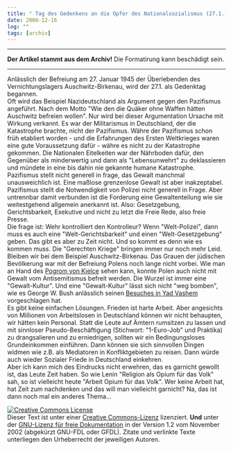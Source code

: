 ```yaml
---
title: " Tag des Gedenkens an die Opfer des Nationalsozialismus (27.1.)"
date: 2008-12-16
log: ""
tags: [archiv]
---
```

<hr><b>Der Artikel stammt aus dem Archiv!</b> Die Formatirung kann beschädigt sein.<hr>
Anlässlich der Befreiung am 27. Januar 1945 der Überlebenden des Vernichtungslagers Auschwitz-Birkenau, wird der 27.1. als Gedenktag begannen. 
<br>
Oft wird das Beispiel Nazideutschland als Argument gegen den Pazifismus angeführt. Nach dem Motto "Wie den die Quäker ohne Waffen hätten Auschwitz befreien wollen". Nur wird bei dieser Argumentation Ursache mit Wirkung verkannt. Es war der Militarismus in Deutschland, der die Katastrophe brachte, nicht der Pazifismus. Währe der Pazifismus schon früh etabliert worden - und die Erfahrungen des Ersten Weltkrieges waren eine gute Voraussetzung dafür - währe es nicht zu der Katastrophe gekommen. Die Nationalen Eitelkeiten war der Nährboden dafür, den Gegenüber als minderwertig und dann als "Lebensunwehrt" zu deklassieren und mündete in eine bis dahin nie gekannte humane Katastrophe. 
<br>
Pazifismus stellt nicht generell in frage, das Gewalt manchmal unausweichlich ist. Eine maßlose grenzenlose Gewalt ist aber inakzeptabel. Pazifismus stellt die Notwendigkeit von Polizei nicht generell in Frage. Aber untrennbar damit verbunden ist die Forderung eine Gewaltenteilung wie sie weitestgehend allgemein anerkannt ist. Also: Gesetzgebung, Gerichtsbarkeit, Exekutive und nicht zu letzt die Freie Rede, also freie Presse. 
<br>
Die frage ist: Wehr kontrolliert den Kontrolleur? Wenn "Welt-Polizei", dann muss es auch eine "Welt-Gerichtsbarkeit" und einen "Welt-Gesetzgebung" geben. Das gibt es aber zu Zeit nicht. Und so kommt es denn wie es kommen muss. Die "Gerechten Kriege" bringen immer nur noch mehr Leid. Bleiben wir bei dem Beispiel Auschwitz-Birkenau. Das Grauen der jüdischen Bevölkerung war mit der Befreiung Polens noch lange nicht vorbei. Wie man an Hand des <a href="http://de.wikipedia.org/wiki/Pogrom_von_Kielce">Pogrom von Kielce</a> sehen kann, konnte Polen auch nicht mit Gewalt vom Antisemitismus befreit werden. Die Wurzel ist immer eine "Gewalt-Kultur". Und eine "Gewalt-Kultur" lässt sich nicht "weg bomben", wie es George W. Bush anlässlich seinen <a href="http://www.welt.de/politik/article1542533/Die_USA_haetten_Auschwitz_bombardieren_sollen_.html">Besuches in Yad Vashem</a> vorgeschlagen hat. 
<br>
Es gibt keine einfachen Lösungen. Frieden ist harte Arbeit. Aber angesichts von Millionen von Arbeitslosen in Deutschland können wir nicht behaupten, wir hätten kein Personal. Statt die Leute auf Ämtern rumsitzen zu lassen und mit sinnloser Pseudo-Beschäftigung (Stichwort: "1-Euro-Job" und Praktika) zu drangsalieren und zu erniedrigen, sollten wir ein Bedingungsloses Grundeinkommen einführen. Dann können sie sich sinnvollen Dingen widmen wie z.B. als Mediatoren in Konfliktgebieten zu reisen. Dann würde auch wieder Sozialer Friede in Deutschland einkehren.
<br>
Aber ich kann mich des Eindrucks nicht erwehren, das es garnicht gewollt ist, das Leute Zeit haben. So wie Lenin "Religion als Opium für das Volk" sah, so ist vielleicht heute "Arbeit Opium für das Volk". Wer keine Arbeit hat, hat Zeit zum nachdenken und das will man vielleicht garnicht? Na, das ist dann noch mal ein anderes Thema...
<br>


<a rel="license" href="http://creativecommons.org/licenses/by-sa/3.0/de/"><img alt="Creative Commons License" style="border-width:0" src="http://i.creativecommons.org/l/by-sa/3.0/de/88x31.png" /></a><br />Dieser <span xmlns:dc="http://purl.org/dc/elements/1.1/" href="http://purl.org/dc/dcmitype/Text" rel="dc:type">Text</span> ist unter einer <a rel="license" href="http://creativecommons.org/licenses/by-sa/3.0/de/">Creative Commons-Lizenz</a> lizenziert. <b>Und</b> unter der <a href="http://de.wikipedia.org/wiki/GFDL">GNU-Lizenz für freie Dokumentation</a> in der Version 1.2 vom November 2002 (abgekürzt GNU-FDL oder GFDL). Zitate und verlinkte Texte unterliegen den Urheberrecht der jeweiligen Autoren.
